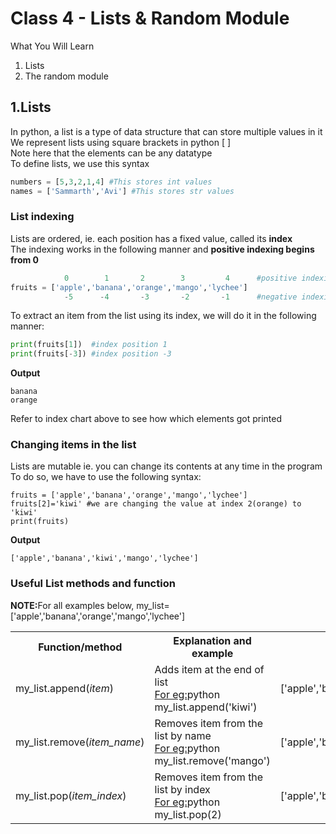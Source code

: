
<h1>Class 4 - Lists & Random Module</h1>

What You Will Learn
<ol>
  <li>Lists
  <li>The random module
</ol>

## 1.Lists
In python, a list is a type of data structure that can store multiple values in it
<br>We represent lists using square brackets in python [ ]
<br>Note here that the elements can be any datatype
<br>To define lists, we use this syntax
```python
numbers = [5,3,2,1,4] #This stores int values
names = ['Sammarth','Avi'] #This stores str values
```
### List indexing
Lists are ordered, ie. each position has a fixed value, called its <b>index</b>
<br>The indexing works in the following manner and <b>positive indexing begins from 0</b>
```python
            0        1       2        3         4      #positive indexing
fruits = ['apple','banana','orange','mango','lychee']
            -5      -4       -3       -2       -1      #negative indexing
``` 
To extract an item from the list using its index, we will do it in the following manner:
```python
print(fruits[1])  #index position 1  
print(fruits[-3]) #index position -3
```
<b>Output</b>
```
banana
orange 
```
Refer to index chart above to see how which elements got printed

### Changing items in the list
Lists are mutable ie. you can change its contents at any time in the program
<br>To do so, we have to use the following syntax:
```
fruits = ['apple','banana','orange','mango','lychee']
fruits[2]='kiwi' #we are changing the value at index 2(orange) to 'kiwi'
print(fruits)
```
<b>Output</b>
```
['apple','banana','kiwi','mango','lychee']
```

### Useful List methods and function
<b>NOTE:</b>For all examples below, my_list=['apple','banana','orange','mango','lychee']
<table>
  <tr>
    <th>Function/method
    <th>Explanation and example
    <th>Final list
  </tr>
  <tr>
    <td>my_list.append(<i>item</i>)
    <td>Adds item at the end of list<br><u>For eg:</u>python my_list.append('kiwi')
    <td>['apple','banana','orange','mango','lychee','kiwi']
  </tr>
  <tr>
    <td>my_list.remove(<i>item_name</i>)
    <td>Removes item from the list by name<br><u>For eg:</u>python my_list.remove('mango')
    <td>['apple','banana','orange','lychee']
  </tr>
  <tr>
    <td>my_list.pop(<i>item_index</i>)
    <td>Removes item from the list by index<br><u>For eg:</u>python my_list.pop(2)
    <td>['apple','banana','mango','lychee']
  </tr>
</table>
